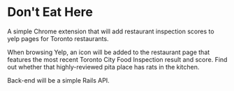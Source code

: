 Don't Eat Here
==============

A simple Chrome extension that will add restaurant inspection scores to yelp pages for Toronto restaurants.

When browsing Yelp, an icon will be added to the restaurant page that features the most recent Toronto City Food Inspection result and score. Find out whether that highly-reviewed pita place has rats in the kitchen.

Back-end will be a simple Rails API.